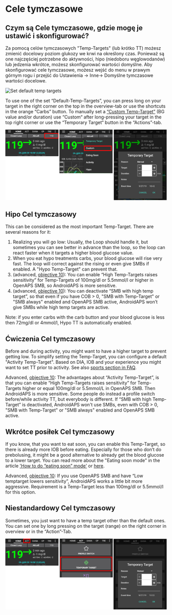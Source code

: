 # Cele tymczasowe

## Czym są Cele tymczasowe, gdzie mogę je ustawić i skonfigurować?

Za pomocą celów tymczasowych "Temp-Targets" (lub krótko TT) możesz zmienić docelowy poziom glukozy we krwi na określony czas. Ponieważ są one najczęściej potrzebne do aktywności, hipo (niedoboru węglowodanów) lub jedzenia wkrótce, możesz skonfigurować wartości domyślne. Aby skonfigurować cele tymczasowe, możesz wejść do menu w prawym górnym rogu i przejść do Ustawienia -> Inne-> Domyślne tymczasowe wartości docelowe.

![Set default temp targets](../images/TempTarget_Default.png)

To use one of the set “Default-Temp-Targets”, you can press long on your target in the right corner on the top in the overview-tab or use the shortcuts in the orange “Carbs” button. To manually set a [“Custom Temp-Target”](../Usage/temptarget#custom-temp-target) (BG value and/or duration) use “Custom“ after long-pressing your target in the top right corner or use the “Temporary Target“ button in the “Actions”-tab.

![Set temp target](../images/TempTarget_Set2.png)

## Hipo Cel tymczasowy

This can be considered as the most important Temp-Target. There are several reasons for it:

1. Realizing you will go low: Usually, the Loop should handle it, but sometimes you can see better in advance than the loop, so the loop can react faster when it targets a higher blood glucose value.
2. When you eat hypo treatments carbs, your blood glucose will rise very fast. The loop will correct against the rising or even give SMBs if enabled. A "Hypo Temp-Target" can prevent that. 
3. (advanced, [objective 10](../Usage/Objectives#objective-10-enabling-additional-oref1-features-for-daytime-use-such-as-super-micro-bolus-smb)): You can enable “High Temp-Targets raises sensitivity” for Temp-Targets of 100mg/dl or 5.5mmol/l or higher in OpenAPS SMB, so AndroidAPS is more sensitive.
4. (advanced, [objective 10](../Usage/Objectives#objective-10-enabling-additional-oref1-features-for-daytime-use-such-as-super-micro-bolus-smb)): You can deactivate “SMB with high temp target”, so that even if you have COB > 0, "SMB with Temp-Target" or "SMB always" enabled and OpenAPS SMB active, AndroidAPS won’t give SMBs while high temp targets are active. 

Note: if you enter carbs with the carb button and your blood glucose is less then 72mg/dl or 4mmol/l, Hypo TT is automatically enabled.

## Ćwiczenia Cel tymczasowy

Before and during activity, you might want to have a higher target to prevent getting low. To simplify setting the Temp-Target, you can configure a default "Activity Temp-Target". Based on DIA, IOB and your experience you might want to set TT prior to activity. See also [sports section in FAQ](../Getting-Started/FAQ#sports).

Advanced, [objective 10](../Usage/Objectives#objective-10-enabling-additional-oref1-features-for-daytime-use-such-as-super-micro-bolus-smb): The advantages about “Activity Temp-Target”, is that you can enable “High Temp-Targets raises sensitivity” for Temp-Targets higher or equal 100mg/dl or 5.5mmol/L in OpenAPS SMB. Then AndroidAPS is more sensitive. Some people do instead a profile switch before/while activity TT, but everybody is different. If “SMB with high Temp-Target” is deactivated, AndroidAPS won't use SMBs, even with COB > 0, "SMB with Temp-Target" or "SMB always" enabled and OpenAPS SMB active.

## Wkrótce posiłek Cel tymczasowy

If you know, that you want to eat soon, you can enable this Temp-Target, so there is already more IOB before eating. Especially for those who don’t do prebolusing, it might be a good alternative to already get the blood glucose to a lower target. You can read more about the "Eating soon mode" in the article ['How to do “eating soon” mode'](https://diyps.org/2015/03/26/how-to-do-eating-soon-mode-diyps-lessons-learned/) or [here](https://diyps.org/tag/eating-soon-mode/).

Advanced, [objective 10](../Usage/Objectives#objective-10-enabling-additional-oref1-features-for-daytime-use-such-as-super-micro-bolus-smb): If you use OpenAPS SMB and have “Low temptarget lowers sensitivity”, AndroidAPS works a little bit more aggressive. Requirement is a Temp-Target less than 100mg/dl or 5.5mmol/l for this option.

## Niestandardowy Cel tymczasowy

Sometimes, you just want to have a temp target other than the default ones. You can set one by long pressing on the target (range) on the right corner in overview or in the “Action”-Tab.

![Set temp target through Action tab](../images/TempTarget_ActionTab.png)